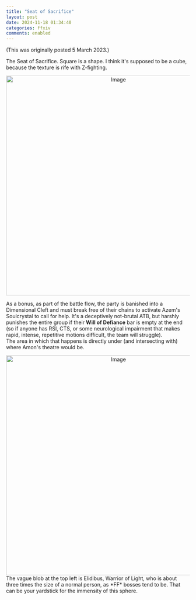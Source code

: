 ```yaml
---
title: "Seat of Sacrifice"
layout: post
date: 2024-11-18 01:34:40
categories: ffxiv
comments: enabled
---
```

(This was originally posted 5 March 2023.)

The Seat of Sacrifice. Square is a shape. I think it's supposed to be a cube, because the texture is rife with Z-fighting.

<center><a href="https://raw.githubusercontent.com/Nox13last/nox13last.github.io/refs/heads/main/_uploads/Seat_1.jpg"><img src="https://raw.githubusercontent.com/Nox13last/nox13last.github.io/refs/heads/main/_uploads/Seat_1.jpg" alt="Image" width="600"></a></center>


As a bonus, as part of the battle flow, the party is banished into a Dimensional Cleft and must break free of their chains to activate Azem's Soulcrystal to call for help. It's a deceptively not-brutal ATB, but harshly punishes the entire group if their **Will of Defiance** bar is empty at the end (so if anyone has RSI, CTS, or some neurological impairment that makes rapid, intense, repetitive motions difficult, the team will struggle).  
The area in which that happens is directly under (and intersecting with) where Amon's theatre would be.  
<center><a href="https://raw.githubusercontent.com/Nox13last/nox13last.github.io/refs/heads/main/_uploads/Seat_2.png"><img src="https://raw.githubusercontent.com/Nox13last/nox13last.github.io/refs/heads/main/_uploads/Seat_2.png" alt="Image" width="600"></a></center>  
The vague blob at the top left is Elidibus, Warrior of Light, who is about three times the size of a normal person, as *FF* bosses tend to be. That can be your yardstick for the immensity of this sphere.


